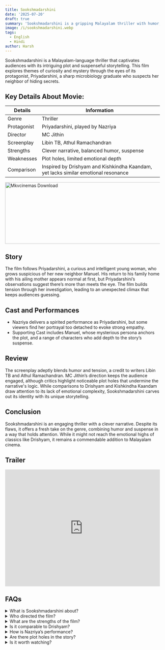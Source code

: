```yaml
---
title: Sookshmadarshini
date: '2025-07-20'
draft: true
summary: 'Sookshmadarshini is a gripping Malayalam thriller with humor, suspense, and a clever narrative. Discover this engaging story of mystery and curiosity.'
image: /i/sookshmadarshini.webp
tags:
  - English
  - Hindi
author: Harsh
---
```


Sookshmadarshini is a Malayalam-language thriller that captivates audiences with its intriguing plot and suspenseful storytelling. This film explores themes of curiosity and mystery through the eyes of its protagonist, Priyadarshini, a sharp microbiology graduate who suspects her neighbor of hiding secrets.

## Key Details About Movie:

| **Details** | **Information**                                                                    |
| ----------- | ---------------------------------------------------------------------------------- |
| Genre       | Thriller                                                                           |
| Protagonist | Priyadarshini, played by Nazriya                                                   |
| Director    | MC Jithin                                                                          |
| Screenplay  | Libin TB, Athul Ramachandran                                                       |
| Strengths   | Clever narrative, balanced humor, suspense                                         |
| Weaknesses  | Plot holes, limited emotional depth                                                |
| Comparison  | Inspired by Drishyam and Kishkindha Kaandam, yet lacks similar emotional resonance |

<a href="https://mkvcinemas.buzz/bookmarks-list">
  <img src="/mkvcinemas-btn.webp" alt="Mkvcinemas Download" width="600" height="200" loading="lazy">
</a>

## Story

The film follows Priyadarshini, a curious and intelligent young woman, who grows suspicious of her new neighbor Manuel. His return to his family home with his ailing mother appears normal at first, but Priyadarshini’s observations suggest there’s more than meets the eye. The film builds tension through her investigation, leading to an unexpected climax that keeps audiences guessing.

## Cast and Performances

- Nazriya delivers a spirited performance as Priyadarshini, but some viewers find her portrayal too detached to evoke strong empathy.
- Supporting Cast includes Manuel, whose mysterious persona anchors the plot, and a range of characters who add depth to the story’s suspense.

## Review

The screenplay adeptly blends humor and tension, a credit to writers Libin TB and Athul Ramachandran. MC Jithin’s direction keeps the audience engaged, although critics highlight noticeable plot holes that undermine the narrative's logic. While comparisons to Drishyam and Kishkindha Kaandam draw attention to its lack of emotional complexity, Sookshmadarshini carves out its identity with its unique storytelling.

## Conclusion

Sookshmadarshini is an engaging thriller with a clever narrative. Despite its flaws, it offers a fresh take on the genre, combining humor and suspense in a way that holds attention. While it might not reach the emotional highs of classics like Drishyam, it remains a commendable addition to Malayalam cinema.

## Trailer

<iframe width="100%" height="380" src="https://www.youtube.com/embed/IrkfzvO9LkE" title={title} frameborder="0" allow="accelerometer; autoplay; clipboard-write; encrypted-media; gyroscope; picture-in-picture; web-share" referrerpolicy="strict-origin-when-cross-origin" allowfullscreen loading="lazy"></iframe>

## FAQs

<details>
  <summary>What is Sookshmadarshini about?</summary>
  <p>It’s a thriller about a curious microbiology graduate who becomes suspicious of her neighbor’s behavior.</p>
</details>

<details>
  <summary>Who directed the film?</summary>
  <p>MC Jithin directed the movie.</p>
</details>

<details>
  <summary>What are the strengths of the film?</summary>
  <p>A clever narrative, suspenseful plot, and effective blend of humor and tension.</p>
</details>

<details>
  <summary>Is it comparable to Drishyam?</summary>
  <p>While it shares similarities, Sookshmadarshini lacks the emotional depth of Drishyam.</p>
</details>

<details>
  <summary>How is Nazriya’s performance?</summary>
  <p>Her portrayal is engaging but received mixed reviews due to limited emotional connection.</p>
</details>

<details>
  <summary>Are there plot holes in the story?</summary>
  <p>Yes, critics noted convenient twists that affect the film’s believability.</p>
</details>

<details>
  <summary>Is it worth watching?</summary>
  <p>Yes, it’s a solid thriller for fans of suspense and mystery.</p>
</details>
